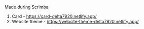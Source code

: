 Made during Scrimba
1) Card - https://card-delta7920.netlify.app/
2) Website theme - https://website-theme-delta7920.netlify.app/

